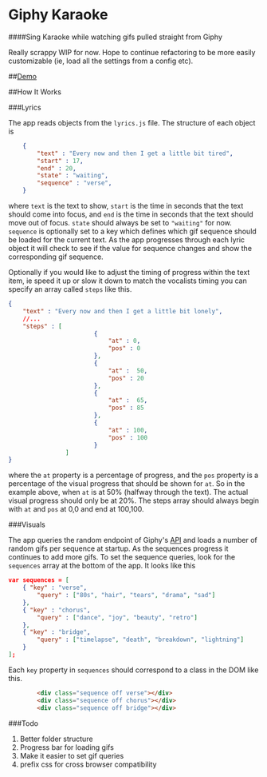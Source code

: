 # Giphy Karaoke

####Sing Karaoke while watching gifs pulled straight from Giphy

Really scrappy WIP for now. Hope to continue refactoring to be more easily customizable (ie, load all the settings from a config etc).


##[Demo](http://robincwillis.github.io/giphy-karaoke/)

##How It Works

###Lyrics

The app reads objects from the `lyrics.js` file. The structure of each object is

```json
	{
		"text" : "Every now and then I get a little bit tired",
		"start" : 17,
		"end" : 20,
		"state" : "waiting",
		"sequence" : "verse",
	}
```

where `text` is the text to show, `start` is the time in seconds that the text should come into focus, and `end` is the time in seconds that the text should move out of focus. `state` should always be set to `"waiting"` for now. `sequence` is optionally set to a key which defines which gif sequence should be loaded for the current text. As the app progresses through each lyric object it will check to see if the value for sequence changes and show the corresponding gif sequence.

Optionally if you would like to adjust the timing of progress within the text item, ie speed it up or slow it down to match the vocalists timing you can specify an array called `steps` like this.

```json
{
	"text" : "Every now and then I get a little bit lonely",
	//...
	"steps" : [
						{
							"at" : 0,
							"pos" : 0
						},
						{
							"at" :  50,
							"pos" : 20
						},
						{
							"at" : 	65,
							"pos" : 85
						},
						{
							"at" : 100,
							"pos" : 100
						}
				]
}
```

where the `at` property is a percentage of progress, and the `pos` property is a percentage of the visual progress that should be shown for `at`. So in the example above, when `at` is at 50% (halfway through the text). The actual visual progress should only be at 20%. The steps array should always begin with `at` and `pos` at 0,0 and end at 100,100.


###Visuals

The app queries the random endpoint of Giphy's [API](https://api.giphy.com/) and loads a number of random gifs per sequence at startup. As the sequences progress it continues to add more gifs. To set the sequence queries, look for the `sequences` array at the bottom of the app. It looks like this


```json
var sequences = [
	{ "key" : "verse",
		"query" : ["80s", "hair", "tears", "drama", "sad"]
	},
	{ "key" : "chorus",
		"query" : ["dance", "joy", "beauty", "retro"]
	},
	{ "key" : "bridge",
		"query" : ["timelapse", "death", "breakdown", "lightning"]
	}
];
```
Each `key` property in `sequences` should correspond to a class in the DOM like this.

```html
		<div class="sequence off verse"></div>
		<div class="sequence off chorus"></div>
		<div class="sequence off bridge"></div>
```

###Todo

1. Better folder structure
2. Progress bar for loading gifs
3. Make it easier to set gif queries
4. prefix css for cross browser compatibility


